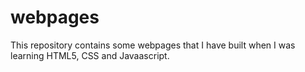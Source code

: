 # webpages
This repository contains some webpages that I have built when I was learning HTML5, CSS and Javaascript.
